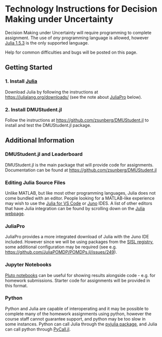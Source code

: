 # Technology Instructions for Decision Making under Uncertainty

Decision Making under Uncertainty will require programming to complete assignment. The use of *any* programming language is allowed, however [Julia 1.5.3](https://julialang.org/) is the only supported language.

Help for common difficulties and bugs will be posted on this page.

## Getting Started

### 1. Install [Julia](https://julialang.org/)

Download Julia by following the instructions at https://julialang.org/downloads/ (see the note about [JuliaPro](#JuliaPro) below).

### 2. Install DMUStudent.jl

Follow the instructions at https://github.com/zsunberg/DMUStudent.jl to install and test the DMUStudent.jl package.

## Additional Information

### DMUStudent.jl and Leaderboard

DMUStudent.jl is the main package that will provide code for assignments. Documentation can be found at https://github.com/zsunberg/DMUStudent.jl

### Editing Julia Source Files

Unlike MATLAB, but like most other programming languages, Julia does not come bundled with an editor. People looking for a MATLAB-like experience may wish to use the [Julia for VS Code](https://www.julia-vscode.org/) or [Juno](https://junolab.org/) IDES. A list of other editors that have Julia integration can be found by scrolling down on the [Julia webpage](julialang.org).

### JuliaPro

JuliaPro provides a more integrated download of Julia with the Juno IDE included. However since we will be using packages from the [SISL registry](https://github.com/sisl/Registry), some additional configuration may be required (see e.g. https://github.com/JuliaPOMDP/POMDPs.jl/issues/249).

### Jupyter Notebooks

[Pluto notebooks](https://github.com/fonsp/Pluto.jl) can be useful for showing results alongside code - e.g. for homework submissions. Starter code for assignments will be provided in this format.

### Python

Python and Julia are capable of interoperating and it may be possible to complete many of the homework assignments using python, however the course staff cannot guarantee support, and python may be too slow in some instances. Python can call Julia through the [pyjulia package](https://github.com/JuliaPy/pyjulia), and Julia can call python through [PyCall.jl](https://github.com/JuliaPy/PyCall.jl).

